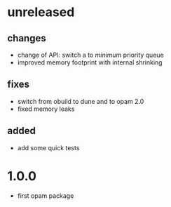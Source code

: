 
# unreleased
## changes
  - change of API: switch a to *minimum* priority queue
  - improved memory footprint with internal shrinking
## fixes
  - switch from obuild to dune and to opam 2.0
  - fixed memory leaks
## added
  - add some quick tests

# 1.0.0
  - first opam package

